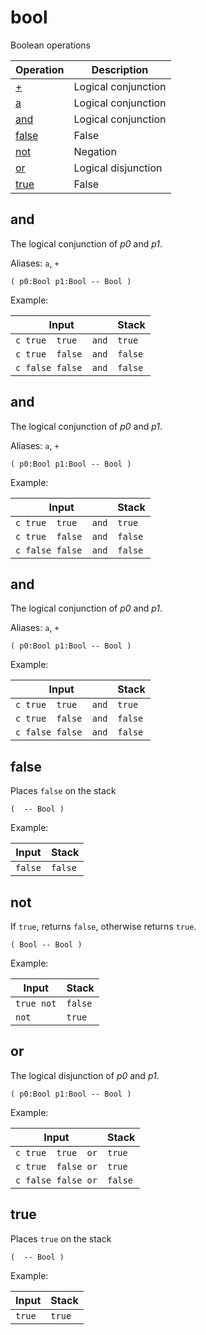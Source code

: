 <!-- Document generated by "gen-doc"; DO NOT EDIT -->
# bool

Boolean operations

| Operation       | Description
|-----------------|---------------
| [+](#+)         | Logical conjunction
| [a](#a)         | Logical conjunction
| [and](#and)     | Logical conjunction
| [false](#false) | False
| [not](#not)     | Negation
| [or](#or)       | Logical disjunction
| [true](#true)   | False


## and

The logical conjunction of *p0* and *p1*.

Aliases: `a`, `+`

	( p0:Bool p1:Bool -- Bool )

Example:

<!-- test: and -->

| Input                | Stack
|----------------------|---------------
| `c true  true   and` | `true` 
| `c true  false  and` | `false` 
| `c false false  and` | `false` 

## and

The logical conjunction of *p0* and *p1*.

Aliases: `a`, `+`

	( p0:Bool p1:Bool -- Bool )

Example:

<!-- test: and -->

| Input                | Stack
|----------------------|---------------
| `c true  true   and` | `true` 
| `c true  false  and` | `false` 
| `c false false  and` | `false` 

## and

The logical conjunction of *p0* and *p1*.

Aliases: `a`, `+`

	( p0:Bool p1:Bool -- Bool )

Example:

<!-- test: and -->

| Input                | Stack
|----------------------|---------------
| `c true  true   and` | `true` 
| `c true  false  and` | `false` 
| `c false false  and` | `false` 

## false

Places `false` on the stack

	(  -- Bool )

Example:

<!-- test: false -->

| Input   | Stack
|---------|---------------
| `false` | `false` 

## not

If `true`, returns `false`, otherwise returns `true`.

	( Bool -- Bool )

Example:

<!-- test: not -->

| Input      | Stack
|------------|---------------
| `true not` | `false` 
| `not     ` | `true` 

## or

The logical disjunction of *p0* and *p1*.

	( p0:Bool p1:Bool -- Bool )

Example:

<!-- test: or -->

| Input              | Stack
|--------------------|---------------
| `c true  true  or` | `true` 
| `c true  false or` | `true` 
| `c false false or` | `false` 

## true

Places `true` on the stack

	(  -- Bool )

Example:

<!-- test: true -->

| Input  | Stack
|--------|---------------
| `true` | `true` 
